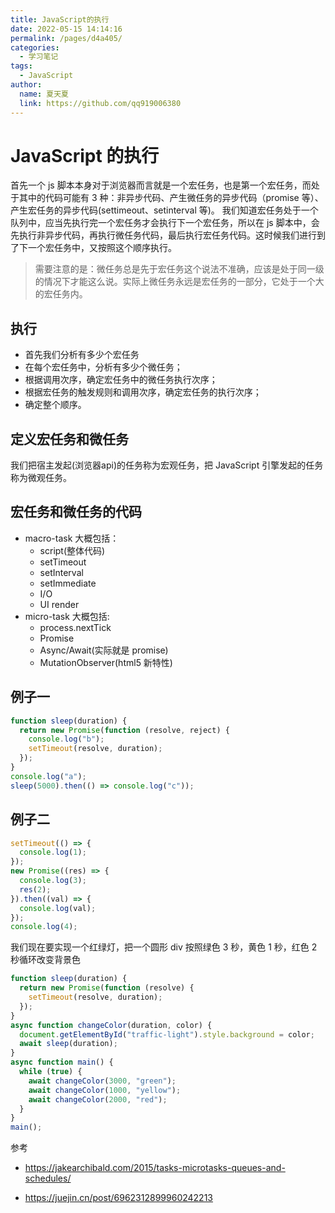 ```yaml
---
title: JavaScript的执行
date: 2022-05-15 14:14:16
permalink: /pages/d4a405/
categories: 
  - 学习笔记
tags: 
  - JavaScript
author: 
  name: 夏天夏
  link: https://github.com/qq919006380
---
```

# JavaScript 的执行

首先一个 js 脚本本身对于浏览器而言就是一个宏任务，也是第一个宏任务，而处于其中的代码可能有 3 种：非异步代码、产生微任务的异步代码（promise 等）、产生宏任务的异步代码(settimeout、setinterval 等)。
我们知道宏任务处于一个队列中，应当先执行完一个宏任务才会执行下一个宏任务，所以在 js 脚本中，会先执行非异步代码，再执行微任务代码，最后执行宏任务代码。这时候我们进行到了下一个宏任务中，又按照这个顺序执行。
> 需要注意的是：微任务总是先于宏任务这个说法不准确，应该是处于同一级的情况下才能这么说。实际上微任务永远是宏任务的一部分，它处于一个大的宏任务内。

## 执行
- 首先我们分析有多少个宏任务
- 在每个宏任务中，分析有多少个微任务；
- 根据调用次序，确定宏任务中的微任务执行次序；
- 根据宏任务的触发规则和调用次序，确定宏任务的执行次序；
- 确定整个顺序。
## 定义宏任务和微任务
我们把宿主发起(浏览器api)的任务称为宏观任务，把 JavaScript 引擎发起的任务称为微观任务。
## 宏任务和微任务的代码
- macro-task 大概包括：
  - script(整体代码)
  - setTimeout
  - setInterval
  - setImmediate
  - I/O
  - UI render
- micro-task 大概包括:
  - process.nextTick
  - Promise
  - Async/Await(实际就是 promise)
  - MutationObserver(html5 新特性)

## 例子一

```js
function sleep(duration) {
  return new Promise(function (resolve, reject) {
    console.log("b");
    setTimeout(resolve, duration);
  });
}
console.log("a");
sleep(5000).then(() => console.log("c"));
```

## 例子二

```js
setTimeout(() => {
  console.log(1);
});
new Promise((res) => {
  console.log(3);
  res(2);
}).then((val) => {
  console.log(val);
});
console.log(4);
```

我们现在要实现一个红绿灯，把一个圆形 div 按照绿色 3 秒，黄色 1 秒，红色 2 秒循环改变背景色

```js
function sleep(duration) {
  return new Promise(function (resolve) {
    setTimeout(resolve, duration);
  });
}
async function changeColor(duration, color) {
  document.getElementById("traffic-light").style.background = color;
  await sleep(duration);
}
async function main() {
  while (true) {
    await changeColor(3000, "green");
    await changeColor(1000, "yellow");
    await changeColor(2000, "red");
  }
}
main();
```


参考
- https://jakearchibald.com/2015/tasks-microtasks-queues-and-schedules/

- https://juejin.cn/post/6962312899960242213